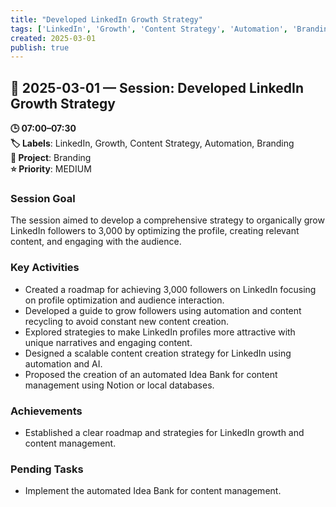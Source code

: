 ```yaml
---
title: "Developed LinkedIn Growth Strategy"
tags: ['LinkedIn', 'Growth', 'Content Strategy', 'Automation', 'Branding']
created: 2025-03-01
publish: true
---
```


## 📅 2025-03-01 — Session: Developed LinkedIn Growth Strategy

**🕒 07:00–07:30**  
**🏷️ Labels**: LinkedIn, Growth, Content Strategy, Automation, Branding  
**📂 Project**: Branding  
**⭐ Priority**: MEDIUM  


### Session Goal
The session aimed to develop a comprehensive strategy to organically grow LinkedIn followers to 3,000 by optimizing the profile, creating relevant content, and engaging with the audience.

### Key Activities
- Created a roadmap for achieving 3,000 followers on LinkedIn focusing on profile optimization and audience interaction.
- Developed a guide to grow followers using automation and content recycling to avoid constant new content creation.
- Explored strategies to make LinkedIn profiles more attractive with unique narratives and engaging content.
- Designed a scalable content creation strategy for LinkedIn using automation and AI.
- Proposed the creation of an automated Idea Bank for content management using Notion or local databases.

### Achievements
- Established a clear roadmap and strategies for LinkedIn growth and content management.

### Pending Tasks
- Implement the automated Idea Bank for content management.
